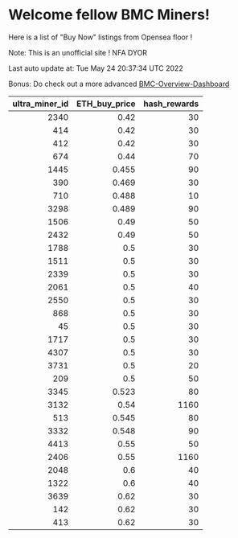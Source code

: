 # Welcome fellow BMC Miners!
Here is a list of "Buy Now" listings from Opensea floor !

Note: This is an unofficial site ! NFA DYOR

Last auto update at: Tue May 24 20:37:34 UTC 2022

Bonus: Do check out a more advanced [BMC-Overview-Dashboard](https://dune.com/defifunk/BMC-Overview-Dashboard)


|   ultra_miner_id |   ETH_buy_price |   hash_rewards |
|-----------------:|----------------:|---------------:|
|             2340 |           0.42  |             30 |
|              414 |           0.42  |             30 |
|              412 |           0.42  |             30 |
|              674 |           0.44  |             70 |
|             1445 |           0.455 |             90 |
|              390 |           0.469 |             30 |
|              710 |           0.488 |             10 |
|             3298 |           0.489 |             90 |
|             1506 |           0.49  |             50 |
|             2432 |           0.49  |             50 |
|             1788 |           0.5   |             30 |
|             1511 |           0.5   |             30 |
|             2339 |           0.5   |             30 |
|             2061 |           0.5   |             40 |
|             2550 |           0.5   |             30 |
|              868 |           0.5   |             30 |
|               45 |           0.5   |             30 |
|             1717 |           0.5   |             30 |
|             4307 |           0.5   |             30 |
|             3731 |           0.5   |             20 |
|              209 |           0.5   |             50 |
|             3345 |           0.523 |             80 |
|             3132 |           0.54  |           1160 |
|              513 |           0.545 |             80 |
|             3332 |           0.548 |             90 |
|             4413 |           0.55  |             50 |
|             2406 |           0.55  |           1160 |
|             2048 |           0.6   |             40 |
|             1322 |           0.6   |             40 |
|             3639 |           0.62  |             30 |
|              142 |           0.62  |             30 |
|              413 |           0.62  |             30 |